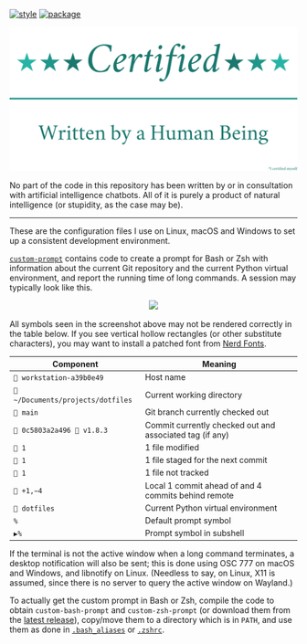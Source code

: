[![style](https://github.com/tfpf/dotfiles/actions/workflows/style.yml/badge.svg)](https://github.com/tfpf/dotfiles/actions/workflows/style.yml)
[![package](https://github.com/tfpf/dotfiles/actions/workflows/package.yml/badge.svg)](https://github.com/tfpf/dotfiles/actions/workflows/package.yml)

<p align="center">
  <img src="res/certified_human.svg" />
</p>

No part of the code in this repository has been written by or in consultation with artificial intelligence chatbots.
All of it is purely a product of natural intelligence (or stupidity, as the case may be).

---

These are the configuration files I use on Linux, macOS and Windows to set up a consistent development environment.

[`custom-prompt`](custom-prompt) contains code to create a prompt for Bash or Zsh with information about the current
Git repository and the current Python virtual environment, and report the running time of long commands. A session may
typically look like this.

<p align="center">
  <img src="https://github.com/user-attachments/assets/ed6d1455-bf7c-4f74-8cb4-cba68c327b6f" />
</p>

All symbols seen in the screenshot above may not be rendered correctly in the table below. If you see vertical hollow
rectangles (or other substitute characters), you may want to install a patched font from
[Nerd Fonts](https://www.nerdfonts.com).

|Component                        |Meaning                                                 |
|---------------------------------|--------------------------------------------------------|
|` workstation-a39b0e49`         |Host name                                               |
|` ~/Documents/projects/dotfiles`|Current working directory                               |
|` main`                         |Git branch currently checked out                        |
|` 0c5803a2a496 󰓼 v1.8.3`        |Commit currently checked out and associated tag (if any)|
|` 1`                            |1 file modified                                         |
|` 1`                            |1 file staged for the next commit                       |
|` 1`                            |1 file not tracked                                      |
|` +1,−4`                        |Local 1 commit ahead of and 4 commits behind remote     |
|` dotfiles`                     |Current Python virtual environment                      |
|`%`                              |Default prompt symbol                                   |
|`▶%`                             |Prompt symbol in subshell                               |

If the terminal is not the active window when a long command terminates, a desktop notification will also be sent; this
is done using OSC 777 on macOS and Windows, and libnotify on Linux. (Needless to say, on Linux, X11 is assumed, since
there is no server to query the active window on Wayland.)

To actually get the custom prompt in Bash or Zsh, compile the code to obtain `custom-bash-prompt` and
`custom-zsh-prompt` (or download them from the [latest release](https://github.com/tfpf/dotfiles/releases/latest)),
copy/move them to a directory which is in `PATH`, and use them as done in [`.bash_aliases`](.bash_aliases) or
[`.zshrc`](.zshrc).
